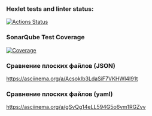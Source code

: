 ### Hexlet tests and linter status:

[![Actions Status](https://github.com/wispard1/frontend-project-46/actions/workflows/hexlet-check.yml/badge.svg)](https://github.com/wispard1/frontend-project-46/actions)

### SonarQube Test Coverage
[![Coverage](https://sonarcloud.io/api/project_badges/measure?project=wispard1_frontend-project-46&metric=coverage)](https://sonarcloud.io/summary/new_code?id=wispard1_frontend-project-46)

### Сравнение плоских файлов (JSON)
https://asciinema.org/a/AcsokIb3LdaSiF7VKHWI4I91t

### Сравнение плоских файлов (yaml)
https://asciinema.org/a/gSvQg14eLL594G5o6vm1RGZvv
